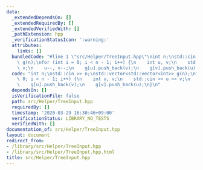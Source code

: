 ```yaml
---
data:
  _extendedDependsOn: []
  _extendedRequiredBy: []
  _extendedVerifiedWith: []
  _pathExtension: hpp
  _verificationStatusIcon: ':warning:'
  attributes:
    links: []
  bundledCode: "#line 1 \"src/Helper/TreeInput.hpp\"\nint n;\nstd::cin >> n;\nstd::vector<std::vector<int>>\
    \ g(n);\nfor (int i = 0; i < n - 1; i++) {\n    int u, v;\n    std::cin >> u >>\
    \ v;\n    u--, v--;\n    g[u].push_back(v);\n    g[v].push_back(u);\n}\n"
  code: "int n;\nstd::cin >> n;\nstd::vector<std::vector<int>> g(n);\nfor (int i =\
    \ 0; i < n - 1; i++) {\n    int u, v;\n    std::cin >> u >> v;\n    u--, v--;\n\
    \    g[u].push_back(v);\n    g[v].push_back(u);\n}\n"
  dependsOn: []
  isVerificationFile: false
  path: src/Helper/TreeInput.hpp
  requiredBy: []
  timestamp: '2020-03-29 16:30:46+09:00'
  verificationStatus: LIBRARY_NO_TESTS
  verifiedWith: []
documentation_of: src/Helper/TreeInput.hpp
layout: document
redirect_from:
- /library/src/Helper/TreeInput.hpp
- /library/src/Helper/TreeInput.hpp.html
title: src/Helper/TreeInput.hpp
---
```

